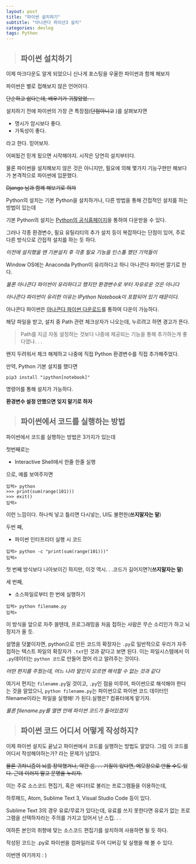 ```yaml
---
layout: post
title: "파이썬 설치하기"
subtitle: "아나콘다 파이선3 설치"
categories: devlog
tags: Python
---
```






> ## 파이썬 설치하기

이제 마크다운도 알게 되었으니 신나게 포스팅을 우울한 파이썬과 함께 해보자

파이썬은 별로 접해보지 않은 언어이다.

~~단순하고 쉽다는데, 배우기가 귀찮았었. . .~~



설치하기 전에 파이썬의 가장 큰 특장점(~~단점아니고~~ )를 살펴보자면

- 명시가 암시보다 좋다.
- 가독성이 좋다.

라고 한다. 믿어보자.



어찌됬건 믿게 됬으면 시작해야지. 시작은 당연히 설치부터다.

물론 파이썬을 설치해보지 않은 것은 아니지만, 필요에 의해 몇가지 기능구현만 해보다가 본격적으로 파이썬에 입문했다.



~~Django 님과 함께 해보기로 하자~~



Python의 설치는 기본 Python을 설치하거나, 다른 방법을 통해 간접적인 설치를 하는 방법이 있는데

기본 Python의 설치는 [Python의 공식홈페이지](https://www.python.org/)을 통하여 다운받을 수 있다.

그러나 각종 환경변수, 필요 유틸리티의 추가 설치 등이 복잡하다는 단점이 있어, 주로 다른 방식으로 간접적 설치를 하는 듯 하다.

*이전에 설치했을 땐 기본설치 후 각종 필요 기능을 인스톨 했던 기억들이*



Window OS에는 Anaconda Python이 유리하다고 하니 아나콘다 파이썬 깔기로 한다.

*물론 아나콘다 파이썬이 유리하다고 했지만 환경변수로 부터 자유로운 것은 아니다*

*아나콘다 파이썬이 유리한 이유는 IPython Notebook이 포함되어 있기 때문이다.*



아나콘다 파이썬은 [아나콘다 파이썬 다운로드](https://www.anaconda.com/download/)를 통하여 다운이 가능하다.

해당 파일을 받고, 설치 중 Path 관련 체크상자가 나오는데, 누르려고 하면 경고가 뜬다.

> Path를 지금 자동 설정하는 것보다 나중에 제공되는 기능을 통해 추가하는게 좋다였나. . .

왠지 두려워서 체크 해제하고 나중에 직접 Python 환경변수를 직접 추가해주었다.



만약, Python 기본 설치를 했다면

```shell
pip3 install "ipython[notebook]"
```

명령어를 통해 설치가 가능하다.



**환경변수 설정 안했으면 잊지 말기로 하자**



> ## 파이썬에서 코드를 실행하는 방법

파이썬에서 코드를 실행하는 방법은 3가지가 있는데

첫번째로는

- Interactive Shell에서 한줄 한줄 실행

으로, 예를 보여주자면

```
입력> python
>>> print(sum(range(101)))
>>> exit()
입력>
```

이런 느낌이다. 하나씩 넣고 틀리면 다시넣는, UI도 불편한(**쓰지말자는 말**)



두번 째,

- 파이썬 인터프리터 실행 시 코드 

```
입력> python -c "print(sum(range(101)))"
입력>
```

첫 번째 방식보다 나아보이긴 하지만, 이것 역시. . .코드가 길어지면?(**쓰지말자는 말**)



세 번째,

- 소스파일로부터 한 번에 실행하기

```
입력> python filename.py
입력>
```

이 방식을 앞으로 자주 쓸텐데, 프로그래밍을 처음 접하는 사람은 무슨 소리인가 하고 뇌정지가 올 듯.

설명을 덧붙이자면, python으로 만든 코드의 확장자는 `.py`로 일반적으로 우리가 자주 접하는 텍스트 파일의 확장자가 `.txt`인 것과 같다고 보면 된다. 이는 파일시스템에서 이 `.py`데이터는 `python 코드`로 만들어 졌어 라고 알려주는 것이다.

*어떤 편지를 주웠는데, 어느 나라 말인지 모르면 해석할 수 없는 것과 같다*

여기서 편지는 `filename.py`일 것이고, `.py`인 점을 미루어, 파이썬으로 해석해야 한다는 것을 알았으니, `python filename.py`는 파이썬으로 파이썬 코드 데이터인 filename이라는 파일을 실행해! 가 된다.실행은? 컴퓨터에게 맡기자.

*물론 filename.py를 열면 안에 파이썬 코드가 들어있겠지*



> ## 파이썬 코드 어디서 어떻게 작성하지?

이제 파이썬 설치도 끝났고 파이썬에서 코드를 실행하는 방법도 알았다. 그럼 이 코드를 어디서 작성해야하는가? 라는 문제가 남았다.

~~물론 귀차니즘이 뇌를 장악했거나, 약간 음. . . 기질이 있다면, 메모장으로 만들 수도 있다. 근데 이러지 말고 문명을 누리자.~~

이는 주로 소스코드 편집기, 혹은 에디터로 불리는 프로그램들을 이용하는데,

하루패드, Atom, Sublime Text 3, Visual Studio Code 등이 있다.

Sublime Text 3의 경우 유료/무료가 있다는데, 유료를 쓰지 못한다면 유료가 없는 프로그램을 선택하자라는 주의를 가지고 있어서 난 스킵. . .

여하튼 본인의 취향에 맞는 소스코드 편집기를 설치하여 사용하면 될 듯 하다.



작성된 코드는 .py로 파이썬을 컴파일러로 두어 디버깅 및 실행을 해 볼 수 있다.



이번엔 여기까지 : )

